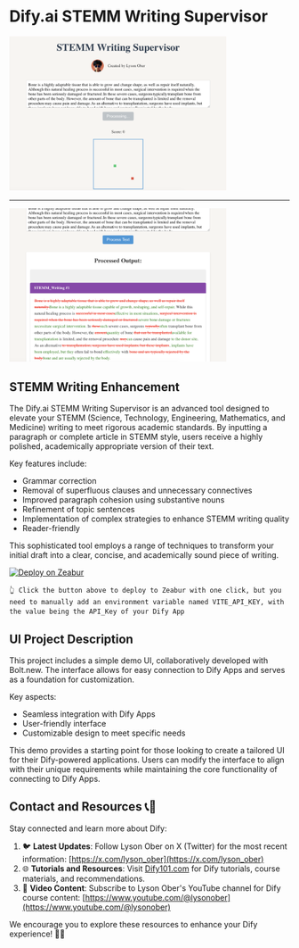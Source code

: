 # Dify.ai STEMM Writing Supervisor

<img src="./images/image_1.png" alt="Dify.ai STEMM Writing Supervisor Logo" width="390"/>

---

<img src="./images/image_2.png" alt="Dify.ai STEMM Writing Supervisor Logo" width="390"/>

## STEMM Writing Enhancement

The Dify.ai STEMM Writing Supervisor is an advanced tool designed to elevate your STEMM (Science, Technology, Engineering, Mathematics, and Medicine) writing to meet rigorous academic standards. By inputting a paragraph or complete article in STEMM style, users receive a highly polished, academically appropriate version of their text.

Key features include:

- Grammar correction
- Removal of superfluous clauses and unnecessary connectives
- Improved paragraph cohesion using substantive nouns
- Refinement of topic sentences
- Implementation of complex strategies to enhance STEMM writing quality
- Reader-friendly

This sophisticated tool employs a range of techniques to transform your initial draft into a clear, concise, and academically sound piece of writing.

[![Deploy on Zeabur](https://zeabur.com/button.svg)](https://zeabur.com/templates/CBGKRS?referralCode=LogicOber)

`👆 Click the button above to deploy to Zeabur with one click, but you need to manually add an environment variable named VITE_API_KEY, with the value being the API_Key of your Dify App`

## UI Project Description

This project includes a simple demo UI, collaboratively developed with Bolt.new. The interface allows for easy connection to Dify Apps and serves as a foundation for customization.

Key aspects:

- Seamless integration with Dify Apps
- User-friendly interface
- Customizable design to meet specific needs

This demo provides a starting point for those looking to create a tailored UI for their Dify-powered applications. Users can modify the interface to align with their unique requirements while maintaining the core functionality of connecting to Dify Apps.

## Contact and Resources 📞🔗

Stay connected and learn more about Dify:

1. 🐦 **Latest Updates**: Follow Lyson Ober on X (Twitter) for the most recent information:
   [https://x.com/lyson_ober](https://x.com/lyson_ober)
2. 🌐 **Tutorials and Resources**: Visit [Dify101.com](https://Dify101.com) for Dify tutorials, course materials, and recommendations.
3. 🎥 **Video Content**: Subscribe to Lyson Ober's YouTube channel for Dify course content:
   [https://www.youtube.com/@lysonober](https://www.youtube.com/@lysonober)

We encourage you to explore these resources to enhance your Dify experience! 🚀🤖
